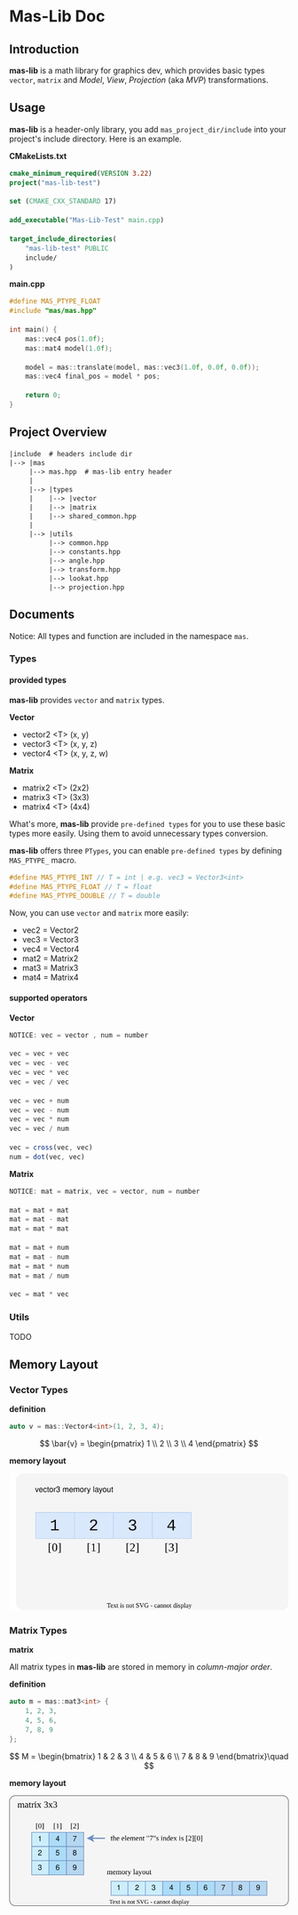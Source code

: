 # Mas-Lib Doc
## Introduction
**mas-lib** is a math library for graphics dev, which provides basic types `vector`, `matrix` and *Model*, *View*, *Projection* (aka *MVP*) transformations.

## Usage
**mas-lib** is a header-only library, you add `mas_project_dir/include` into your project's include directory. Here is an example.

**CMakeLists.txt**
```cmake
cmake_minimum_required(VERSION 3.22)
project("mas-lib-test")

set (CMAKE_CXX_STANDARD 17)

add_executable("Mas-Lib-Test" main.cpp)

target_include_directories(
    "mas-lib-test" PUBLIC
    include/
)
```

**main.cpp**
```cpp
#define MAS_PTYPE_FLOAT
#include "mas/mas.hpp"

int main() {
    mas::vec4 pos(1.0f);
    mas::mat4 model(1.0f);

    model = mas::translate(model, mas::vec3(1.0f, 0.0f, 0.0f));
    mas::vec4 final_pos = model * pos;

    return 0;
}
```

## Project Overview
```
|include  # headers include dir
|--> |mas
     |--> mas.hpp  # mas-lib entry header
     |
     |--> |types
     |    |--> |vector
     |    |--> |matrix
     |    |--> shared_common.hpp
     |
     |--> |utils
          |--> common.hpp
          |--> constants.hpp
          |--> angle.hpp
          |--> transform.hpp
          |--> lookat.hpp
          |--> projection.hpp
```

## Documents
Notice: All types and function are included in the namespace `mas`.

### Types
#### provided types
**mas-lib** provides `vector` and `matrix` types.

**Vector**
- vector2 <T\> (x, y)
- vector3 <T\> (x, y, z)
- vector4 <T\> (x, y, z, w)

**Matrix**
- matrix2 <T\> (2x2)
- matrix3 <T\> (3x3)
- matrix4 <T\> (4x4)

What's more, **mas-lib** provide `pre-defined types` for you to use these basic types more easily. Using them to avoid unnecessary types conversion.

**mas-lib** offers three `PTypes`, you can enable `pre-defined types` by defining `MAS_PTYPE_` macro.
```cpp
#define MAS_PTYPE_INT // T = int | e.g. vec3 = Vector3<int>
#define MAS_PTYPE_FLOAT // T = float
#define MAS_PTYPE_DOUBLE // T = double
```

Now, you can use `vector` and `matrix` more easily:

- vec2 = Vector2
- vec3 = Vector3
- vec4 = Vector4
- mat2 = Matrix2
- mat3 = Matrix3
- mat4 = Matrix4

#### supported operators
**Vector**
```ts
NOTICE: vec = vector , num = number

vec = vec + vec
vec = vec - vec
vec = vec * vec
vec = vec / vec

vec = vec + num
vec = vec - num
vec = vec * num
vec = vec / num

vec = cross(vec, vec)
num = dot(vec, vec)
```

**Matrix**
```ts
NOTICE: mat = matrix, vec = vector, num = number

mat = mat + mat
mat = mat - mat
mat = mat * mat

mat = mat + num
mat = mat - num
mat = mat * num
mat = mat / num

vec = mat * vec
```

### Utils
TODO

## Memory Layout
### Vector Types

**definition**

```cpp
auto v = mas::Vector4<int>(1, 2, 3, 4);
```

$$
\bar{v} = \begin{pmatrix} 1 \\ 2 \\ 3 \\ 4 \end{pmatrix}
$$

**memory layout**

![vec-layout](doc-assets/vec-layout.svg)


### Matrix Types

**matrix**

All matrix types in **mas-lib** are stored in memory in *column-major order*.

**definition**
```cpp
auto m = mas::mat3<int> {
    1, 2, 3,
    4, 5, 6,
    7, 8, 9
};
```

$$
M = \begin{bmatrix} 1 & 2 & 3 \\ 4 & 5 & 6 \\ 7 & 8 & 9 \end{bmatrix}\quad
$$

**memory layout**

![matrix-layout](doc-assets/mat-layout.svg)